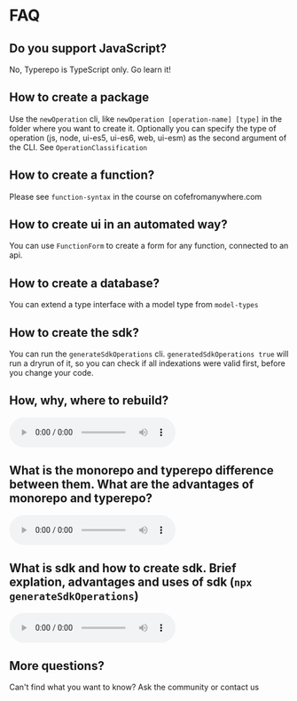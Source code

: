 # FAQ

## Do you support JavaScript?

No, Typerepo is TypeScript only. Go learn it!

## How to create a package

Use the `newOperation` cli, like `newOperation [operation-name] [type]` in the folder where you want to create it. Optionally you can specify the type of operation (js, node, ui-es5, ui-es6, web, ui-esm) as the second argument of the CLI. See `OperationClassification`

## How to create a function?

Please see `function-syntax` in the course on cofefromanywhere.com

## How to create ui in an automated way?

You can use `FunctionForm` to create a form for any function, connected to an api.

## How to create a database?

You can extend a type interface with a model type from `model-types`

## How to create the sdk?

You can run the `generateSdkOperations` cli. `generatedSdkOperations true` will run a dryrun of it, so you can check if all indexations were valid first, before you change your code.

## How, why, where to rebuild?

![](./rebuild-operation.m4a)

## What is the monorepo and typerepo difference between them. What are the advantages of monorepo and typerepo?

![](./typerepo-monorepo.m4a)

## What is sdk and how to create sdk. Brief explation, advantages and uses of sdk (`npx generateSdkOperations`)

![](./sdk.m4a)

## More questions?

Can't find what you want to know? Ask the community or contact us
